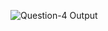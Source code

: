 ![Question-4 Output](https://user-images.githubusercontent.com/57895309/158009608-27aa34e4-a036-430e-9433-59b19ca8a794.png)

